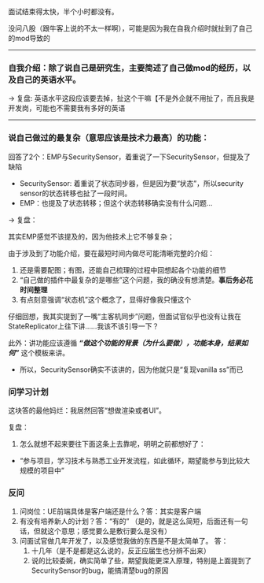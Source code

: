 面试结束得太快，半个小时都没有。

没问八股（跟牛客上说的不太一样啊），可能是因为我在自我介绍时就扯到了自己的mod导致的

***

### 自我介绍：除了说自己是研究生，主要简述了自己做mod的经历，以及自己的英语水平。

-> 复盘: 
英语水平这段应该要去掉，扯这个干嘛【不是外企就不用扯了，而且我是开发岗，可能也不需要我有多好的英语

***

### 说自己做过的最复杂（意思应该是技术力最高）的功能：

回答了2个：EMP与SecuritySensor，着重说了一下SecuritySensor，但提及了缺陷

* SecuritySensor: 着重说了状态同步器，但是因为要“状态”，所以security sensor的状态转移也扯了一段时间。
* EMP：也提及了状态转移；但这个状态转移确实没有什么问题… 


-> 复盘：

其实EMP感觉不该提及的，因为他技术上它不够复杂；

由于涉及到了功能介绍，要在最短时间内做尽可能清晰完整的介绍：
1. 还是需要配图；有图，还能自己梳理的过程中回想起各个功能的细节
2. “自己做的插件中最复杂的是哪些”这个问题，我的确没有想清楚。**事后务必花时间整理**
3. 有点刻意强调“状态机”这个概念了，显得好像我只懂这个


仔细回想，我其实提到了一嘴“主客机同步”问题，但面试官似乎也没有让我在StateReplicator上往下讲……我该不该引导一下？

此外：讲功能应该遵循 <i>**“做这个功能的背景（为什么要做），功能本身，结果如何”**</i> 这个模板来讲。
 - 所以，SecuritySensor确实不该讲的，因为他就只是“复现vanilla ss”而已


### 问学习计划

这块答的最他妈烂：我居然回答“想做渲染或者UI”。

复盘：
1. 怎么就想不起来要往下面这条上去靠呢，明明之前都想好了：
  - “参与项目，学习技术与熟悉工业开发流程，如此循环，期望能参与到比较大规模的项目中”
  
### 反问
1. 问岗位：UE前端具体是客户端还是什么？答：其实是客户端
2. 有没有培养新人的计划？答：“有的” （是的，就是这么简短，后面还有一句话，但就这个意思；感觉要么是敷衍要么是没有）
3. 问面试官做几年开发了，以及感觉我做的东西是不是太简单了。
    答：
    1. 十几年（是不是都是这么说的，反正应届生也分辨不出来）
    2. 说的比较委婉，确实简单了些，期望我能更深入原理，特别是上面提到了SecuritySensor的bug，能搞清楚bug的原因